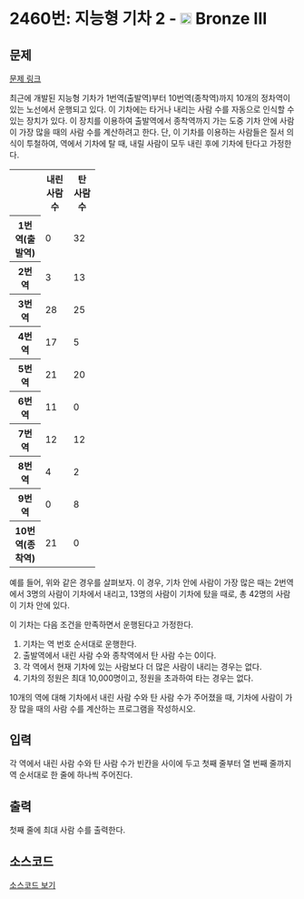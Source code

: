 # 2460번: 지능형 기차 2 - <img src="https://static.solved.ac/tier_small/3.svg" style="height:20px" /> Bronze III

<!-- performance -->

<!-- 문제 제출 후 깃허브에 푸시를 했을 때 제출한 코드의 성능이 입력될 공간입니다.-->

<!-- end -->

## 문제

[문제 링크](https://boj.kr/2460)


<p>최근에 개발된 지능형 기차가 1번역(출발역)부터 10번역(종착역)까지 10개의 정차역이 있는 노선에서 운행되고 있다. 이 기차에는 타거나 내리는 사람 수를 자동으로 인식할 수 있는 장치가 있다. 이 장치를 이용하여 출발역에서 종착역까지 가는 도중 기차 안에 사람이 가장 많을 때의 사람 수를 계산하려고 한다. 단, 이 기차를 이용하는 사람들은 질서 의식이 투철하여, 역에서 기차에 탈 때, 내릴 사람이 모두 내린 후에 기차에 탄다고 가정한다.</p>

<table class="table table-bordered" style="width:30%">
<tbody>
<tr>
<th>&nbsp;</th>
<th>내린 사람 수</th>
<th>탄 사람 수</th>
</tr>
<tr>
<th>1번역(출발역)</th>
<td>0</td>
<td>32</td>
</tr>
<tr>
<th>2번역</th>
<td>3</td>
<td>13</td>
</tr>
<tr>
<th>3번역</th>
<td>28</td>
<td>25</td>
</tr>
<tr>
<th>4번역</th>
<td>17</td>
<td>5</td>
</tr>
<tr>
<th>5번역</th>
<td>21</td>
<td>20</td>
</tr>
<tr>
<th>6번역</th>
<td>11</td>
<td>0</td>
</tr>
<tr>
<th>7번역</th>
<td>12</td>
<td>12</td>
</tr>
<tr>
<th>8번역</th>
<td>4</td>
<td>2</td>
</tr>
<tr>
<th>9번역</th>
<td>0</td>
<td>8</td>
</tr>
<tr>
<th>10번역(종착역)</th>
<td>21</td>
<td>0</td>
</tr>
</tbody>
</table>

<p>예를 들어, 위와 같은 경우를 살펴보자. 이 경우, 기차 안에 사람이 가장 많은 때는 2번역에서 3명의 사람이 기차에서 내리고, 13명의 사람이 기차에 탔을 때로, 총 42명의 사람이 기차 안에 있다.</p>

<p>이 기차는 다음 조건을 만족하면서 운행된다고 가정한다.</p>

<ol>
<li>기차는 역 번호 순서대로 운행한다.</li>
<li>출발역에서 내린 사람 수와 종착역에서 탄 사람 수는 0이다.</li>
<li>각 역에서 현재 기차에 있는 사람보다 더 많은 사람이 내리는 경우는 없다.</li>
<li>기차의 정원은 최대 10,000명이고, 정원을 초과하여 타는 경우는 없다.</li>
</ol>

<p>10개의 역에 대해 기차에서 내린 사람 수와 탄 사람 수가 주어졌을 때, 기차에 사람이 가장 많을 때의 사람 수를 계산하는 프로그램을 작성하시오.</p>



## 입력


<p>각 역에서 내린 사람 수와 탄 사람 수가 빈칸을 사이에 두고 첫째 줄부터 열 번째 줄까지 역 순서대로 한 줄에 하나씩 주어진다.&nbsp;</p>



## 출력


<p>첫째 줄에 최대 사람 수를 출력한다. &nbsp;</p>



## 소스코드

[소스코드 보기](지능형%20기차%202.py)